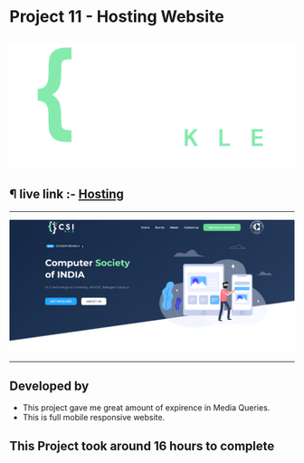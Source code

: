 # Project 11 - Hosting Website

<!-- ![js](https://img.shields.io/badge/JS-Bootcamp-yellow) ![](https://img.shields.io/badge/HTML-Project_11-green) -->

## ![LCO Mascout](./assets/images/logo.png)

## ¶ live link :- [Hosting](https://assignment-11-hosting.netlify.app/)

---

![preview](./assets/images/preview.png)

---
## Developed by

- This project gave me great amount of expirence in Media Queries.
- This is full mobile responsive website.

## This Project took around 16 hours to complete

 
